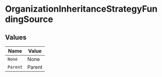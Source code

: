 # OrganizationInheritanceStrategyFundingSource


## Values

| Name     | Value    |
| -------- | -------- |
| `None`   | None     |
| `Parent` | Parent   |